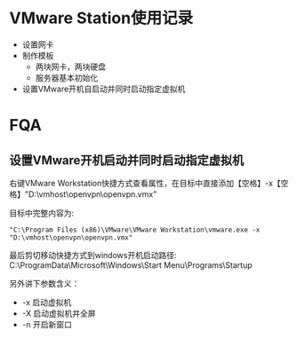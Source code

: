 # VMware Station使用记录
- 设置网卡
- 制作模板
  - 两块网卡，两块硬盘
  - 服务器基本初始化
- 设置VMware开机自启动并同时启动指定虚拟机


# FQA
## 设置VMware开机启动并同时启动指定虚拟机
右键VMware Workstation快捷方式查看属性，在目标中直接添加【空格】-x【空格】"D:\vmhost\openvpn\openvpn.vmx"

目标中完整内容为:
```
"C:\Program Files (x86)\VMware\VMware Workstation\vmware.exe -x "D:\vmhost\openvpn\openvpn.vmx"
```

最后剪切移动快捷方式到windows开机启动路径: C:\ProgramData\Microsoft\Windows\Start Menu\Programs\Startup

另外讲下参数含义：
- -x 启动虚拟机
- -X 启动虚拟机并全屏
- -n 开启新窗口
